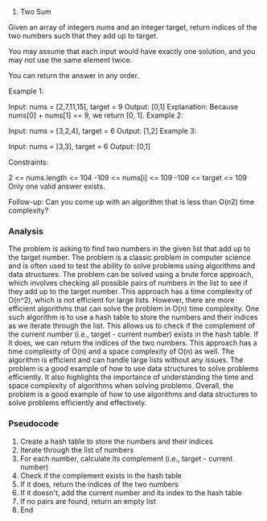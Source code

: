 1. Two Sum

Given an array of integers nums and an integer target, return indices of the two
numbers such that they add up to target.

You may assume that each input would have exactly one solution, and you may not
use the same element twice.

You can return the answer in any order.

Example 1:

Input: nums = [2,7,11,15], target = 9 Output: [0,1] Explanation: Because
nums[0] + nums[1] == 9, we return [0, 1]. Example 2:

Input: nums = [3,2,4], target = 6 Output: [1,2] Example 3:

Input: nums = [3,3], target = 6 Output: [0,1]

Constraints:

2 <= nums.length <= 104 -109 <= nums[i] <= 109 -109 <= target <= 109 Only one
valid answer exists.

Follow-up: Can you come up with an algorithm that is less than O(n2) time
complexity?

### Analysis

The problem is asking to find two numbers in the given list that add up to the
target number. The problem is a classic problem in computer science and is often
used to test the ability to solve problems using algorithms and data structures.
The problem can be solved using a brute force approach, which involves checking
all possible pairs of numbers in the list to see if they add up to the target
number. This approach has a time complexity of O(n^2), which is not efficient
for large lists. However, there are more efficient algorithms that can solve the
problem in O(n) time complexity. One such algorithm is to use a hash table to
store the numbers and their indices as we iterate through the list. This allows
us to check if the complement of the current number (i.e., target - current
number) exists in the hash table. If it does, we can return the indices of the
two numbers. This approach has a time complexity of O(n) and a space complexity
of O(n) as well. The algorithm is efficient and can handle large lists without
any issues. The problem is a good example of how to use data structures to solve
problems efficiently. It also highlights the importance of understanding the
time and space complexity of algorithms when solving problems. Overall, the
problem is a good example of how to use algorithms and data structures to solve
problems efficiently and effectively.

### Pseudocode

1. Create a hash table to store the numbers and their indices
2. Iterate through the list of numbers
3. For each number, calculate its complement (i.e., target - current number)
4. Check if the complement exists in the hash table
5. If it does, return the indices of the two numbers
6. If it doesn't, add the current number and its index to the hash table
7. If no pairs are found, return an empty list
8. End
